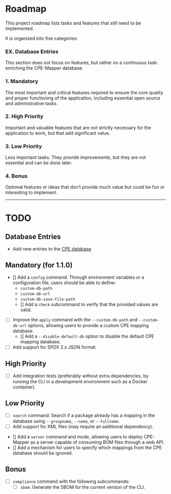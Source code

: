 # Roadmap
This project roadmap lists tasks and features that still need to be implemented.  

It is organized into five categories:

### EX. Database Entries
This section does not focus on features, but rather on a continuous task: enriching the CPE-Mapper database.

### 1. Mandatory
The most important and critical features required to ensure the core quality and proper functioning of the application, including essential open source and administrative tasks.

### 2. High Priority
Important and valuable features that are not strictly necessary for the application to work, but that add significant value.

### 3. Low Priority
Less important tasks. They provide improvements, but they are not essential and can be done later.

### 4. Bonus
Optional features or ideas that don’t provide much value but could be fun or interesting to implement.

---

# TODO

## Database Entries
- Add new entries to the [CPE database](data/cpe-mapper.json)

## Mandatory (for 1.1.0)
- [] Add a `config` command. Through environment variables or a configuration file, users should be able to define:
  - `custom-db-path`
  - `custom-db-url`
  - `custom-db-save-file-path`
  - [] Add a `check` subcommand to verify that the provided values are valid.
- [ ] Improve the `apply` command with the `--custom-db-path` and `--custom-db-url` options, allowing users to provide a custom CPE mapping database.
  - [] Add a `--disable-default-db` option to disable the default CPE mapping database.
- [ ] Add support for SPDX 2.x JSON format.

## High Priority
- [ ] Add integration tests (preferably without extra dependencies, by running the CLI in a development environment such as a Docker container).

## Low Priority
- [ ] `search` command: Search if a package already has a mapping in the database using `--groupname`, `--name`, or `--fullname`.
- [ ] Add support for XML files (may require an additional dependency).
- [] Add a `server` command and mode, allowing users to deploy CPE-Mapper as a server capable of consuming BOM files through a web API.
- [] Add a mechanism for users to specify which mappings from the CPE database should be ignored.

## Bonus
- [ ] `compliance` command with the following subcommands:
  - [ ] `sbom`: Generate the SBOM for the current version of the CLI.
